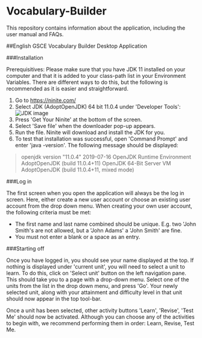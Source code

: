 # Vocabulary-Builder
This repository contains information about the application, including the user manual and FAQs.

##English GSCE Vocabulary Builder Desktop Application

###Installation

Prerequisitives: Please make sure that you have JDK 11 installed on your computer 
and that it is added to your class-path list in your Environment Variables. 
There are different ways to do this, but the following is recommended as it is easier and straightforward. 

1) Go to https://ninite.com/
2) Select JDK (AdoptOpenJDK) 64 bit 11.0.4 under 'Developer Tools': 
![JDK image](Vocabulary-Builder/images/jdk_ninite.jpg)
3) Press 'Get Your Ninite' at the bottom of the screen. 
4) Select 'Save file' when the downloader pop-up appears.
5) Run the file. Ninite will download and install the JDK for you.
6) To test that installation was successful, open 'Command Prompt' and enter 'java -version'. The following message should be displayed: 
>openjdk version "11.0.4" 2019-07-16
>OpenJDK Runtime Environment AdoptOpenJDK (build 11.0.4+11)
>OpenJDK 64-Bit Server VM AdoptOpenJDK (build 11.0.4+11, mixed mode)


###Log in

The first screen when you open the application will always be the log in screen. Here, either create a new user 
account or choose an existing user account from the drop down menu. When creating your own user account, the following
criteria must be met: 
* The first name and last name combined should be unique. E.g. two 'John Smith's are not allowed, but a 'John Adams'
a 'John Smith' are fine.
* You must not enter a blank or a space as an entry. 

###Starting off 

Once you have logged in, you should see your name displayed at the top. 
If nothing is displayed under 'current unit', you will need to select a unit to learn. To do this, click on 'Select unit' 
button on the left navigation pane. This should take you to a page with a drop-down menu. Select one of the units from
the list in the drop down menu, and press 'Go'. Your newly selected unit, along with your attainment and difficulty 
level in that unit should now appear in the top tool-bar. 

Once a unit has been selected, other activity buttons 'Learn', 'Revise', 'Test Me' should now be activated. 
Although you can choose any of the activities to begin with, we recommend performing them in order: Learn, Revise, Test Me. 
